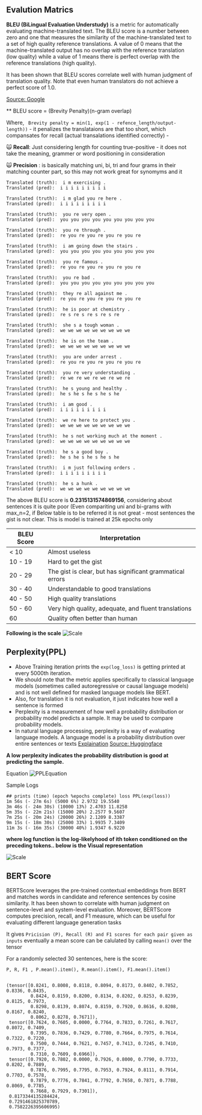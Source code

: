 ## Evalution Matrics
**BLEU (BiLingual Evaluation Understudy)** is a metric for automatically evaluating machine-translated text. 
The BLEU score is a number between zero and one that measures the similarity of the machine-translated text to a set of high quality reference translations. 
A value of 0 means that the machine-translated output has no overlap with the reference translation (low quality) while a value of 1 means there is perfect overlap with the reference translations (high quality).

It has been shown that BLEU scores correlate well with human judgment of translation quality. Note that even human translators do not achieve a perfect score of 1.0.

[Source: Google](https://cloud.google.com/translate/automl/docs/evaluate#bleu)

** BLEU score = (Brevity Penalty)(n-gram overlap)

Where,
``` Brevity penalty = min(1, exp(1 - refence_length/output-length))``` - it penalizes the translataions are that too short, which compansates for recall (actual transalations identified correctly) - 

:scream_cat: **Recall**: Just considering length for counting true-positive - it does not take the meaning, grammer or word positioning in consideration 

:scream_cat: **Precision** : is basically matching uni, bi, tri and four grams in their matching counter part, so this may not work great for synomyms and it 

```
Translated (truth):  i m exercising .
Translated (pred):  i i i i i i i i i

Translated (truth):  i m glad you re here .
Translated (pred):  i i i i i i i i i

Translated (truth):  you re very open .
Translated (pred):  you you you you you you you you you

Translated (truth):  you re through .
Translated (pred):  re you re you re you re you re

Translated (truth):  i am going down the stairs .
Translated (pred):  you you you you you you you you you

Translated (truth):  you re famous .
Translated (pred):  re you re you re you re you re

Translated (truth):  you re bad .
Translated (pred):  you you you you you you you you you

Translated (truth):  they re all against me .
Translated (pred):  re you re you re you re you re

Translated (truth):  he is poor at chemistry .
Translated (pred):  re s re s re s re s re

Translated (truth):  she s a tough woman .
Translated (pred):  we we we we we we we we we

Translated (truth):  he is on the team .
Translated (pred):  we we we we we we we we we

Translated (truth):  you are under arrest .
Translated (pred):  re you re you re you re you re

Translated (truth):  you re very understanding .
Translated (pred):  re we re we re we re we re

Translated (truth):  he s young and healthy .
Translated (pred):  he s he s he s he s he

Translated (truth):  i am good .
Translated (pred):  i i i i i i i i i

Translated (truth):  we re here to protect you .
Translated (pred):  we we we we we we we we we

Translated (truth):  he s not working much at the moment .
Translated (pred):  we we we we we we we we we

Translated (truth):  he s a good boy .
Translated (pred):  he s he s he s he s he

Translated (truth):  i m just following orders .
Translated (pred):  i i i i i i i i i

Translated (truth):  he s a hunk .
Translated (pred):  we we we we we we we we we

```
The above BLEU score is **0.2315131574869156**, considering about sentences it is quite poor (Even compariting uni and bi-grams with max_n=2, if Below table is to be referred it is not great - most sentences the gist is not clear. This is model is trained at 25k epochs only



BLEU Score |	Interpretation
---|---
< 10    |	Almost useless
10 - 19 |	Hard to get the gist
20 - 29	|The gist is clear, but has significant grammatical errors
30 - 40	| Understandable to good translations
40 - 50	| High quality translations
50 - 60	| Very high quality, adequate, and fluent translations
60	| Quality often better than human

**Following is the scale**
![Scale](/session_07_hyperparams/scale.jps.JPG)


## Perplexity(PPL)

*   Above Training iteration prints the ```exp(log_loss)``` is getting printed at every 5000th iteration.
*   We should note that the metric applies specifically to classical language models (sometimes called autoregressive or causal language models) and is not well defined for masked language models like BERT.
*   Also, for translation it is not evaluation, it just indicates how well a sentence is formed 
*   Perplexity is a measurement of how well a probability distribution or probability model predicts a sample. It may be used to compare probability models. 
*   In natural language processing, perplexity is a way of evaluating language models. A language model is a probability distribution over entire sentences or texts
[Explaination](https://www.youtube.com/watch?v=oaYsCVtHveQ&t=416s)
[Source: Huggingface](https://huggingface.co/docs/transformers/perplexity)

**A low perplexity indicates the probability distribution is good at predicting the sample.**

Equation
![PPLEquation](/session_07_hyperparams/ppl.jpg)



Sample Logs 

```
## prints (time) (epoch %epochs complete) loss PPL(exp(loss))
1m 56s (- 27m 6s) (5000 6%) 2.9732 19.5540
3m 46s (- 24m 30s) (10000 13%) 2.4703 11.8258
5m 35s (- 22m 21s) (15000 20%) 2.2577 9.5607
7m 25s (- 20m 24s) (20000 26%) 2.1209 8.3387
9m 15s (- 18m 30s) (25000 33%) 1.9935 7.3409
11m 3s (- 16m 35s) (30000 40%) 1.9347 6.9220
```

**where log function is the log-likelyhood of ith token conditioned on the preceding tokens.. below is the Visual representation**

![Scale](/session_07_hyperparams/ppl_full.gif)

## BERT Score
BERTScore leverages the pre-trained contextual embeddings from BERT and matches words in candidate and reference sentences by cosine similarity. It has been shown to correlate with human judgment on sentence-level and system-level evaluation. Moreover, BERTScore computes precision, recall, and F1 measure, which can be useful for evaluating different language generation tasks

It gives ```Pricision (P), Recall (R) and F1 scores for each pair given as inputs``` eventually a mean score can be calulated by calling ```mean()``` over the tensor

For a randomly selected 30 sentences, here is the score:

```
P, R, F1 , P.mean().item(), R.mean().item(), F1.mean().item()


(tensor([0.8241, 0.8008, 0.8118, 0.8094, 0.8173, 0.8402, 0.7852, 0.8336, 0.8435,
         0.8424, 0.8159, 0.8200, 0.8134, 0.8202, 0.8253, 0.8239, 0.8125, 0.7973,
         0.8298, 0.8139, 0.8074, 0.8159, 0.7920, 0.8616, 0.8208, 0.8167, 0.8240,
         0.8062, 0.8278, 0.7671]),
 tensor([0.7624, 0.7605, 0.0000, 0.7764, 0.7833, 0.7261, 0.7617, 0.8072, 0.7409,
         0.7395, 0.7836, 0.7429, 0.7780, 0.7664, 0.7975, 0.7614, 0.7322, 0.7220,
         0.7500, 0.7444, 0.7621, 0.7457, 0.7413, 0.7245, 0.7410, 0.7973, 0.7377,
         0.7310, 0.7609, 0.6966]),
 tensor([0.7920, 0.7802, 0.0000, 0.7926, 0.8000, 0.7790, 0.7733, 0.8202, 0.7889,
         0.7876, 0.7995, 0.7795, 0.7953, 0.7924, 0.8111, 0.7914, 0.7703, 0.7578,
         0.7879, 0.7776, 0.7841, 0.7792, 0.7658, 0.7871, 0.7788, 0.8069, 0.7785,
         0.7668, 0.7929, 0.7301]),
 0.8173344135284424,
 0.7291461825370789,
 0.7582226395606995)
 ```
